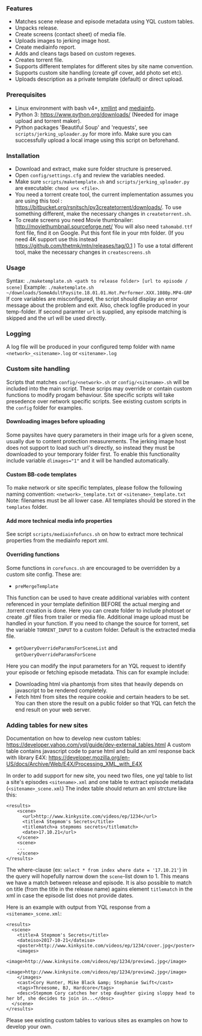 ### Features
* Matches scene release and episode metadata using YQL custom tables.
* Unpacks release.
* Create screens (contact sheet) of media file.
* Uploads images to jerking image host.
* Create mediainfo report.
* Adds and cleans tags based on custom regexes.
* Creates torrent file.
* Supports different templates for different sites by site name convention.
* Supports custom site handling (create gif cover, add photo set etc).
* Uploads description as a private template (default) or direct upload.

### Prerequisites
* Linux environment with bash v4+, [xmllint](http://www.xmlsoft.org/downloads.html) and [mediainfo](https://mediaarea.net/en/MediaInfo).
* Python 3: https://www.python.org/downloads/ (Needed for image upload and torrent maker).
* Python packages 'Beautiful Soup' and 'requests', see `scripts/jerking_uploader.py` for more info. Make sure you can successfully upload a local image using this script on beforehand.

### Installation
* Download and extract, make sure folder structure is preserved. 
* Open `config/settings.cfg` and review the variables needed. 
* Make sure `scripts/maketemplate.sh` and `scripts/jerking_uploader.py` are executable: `chmod u+x <file>`.
* You need a torrent create tool, the current implementation assumes you are using this tool : https://bitbucket.org/rsnitsch/py3createtorrent/downloads/. To use something different, make the necessary changes in `createtorrent.sh`.
* To create screens you need Movie thumbnailer: http://moviethumbnail.sourceforge.net/ You will also need `tahomabd.ttf` font file, find it on Google. Put this font file in your mtn folder. (If you need 4K support use this instead https://github.com/thetmk/mtn/releases/tag/0.1 ) To use a total different tool, make the necessary changes in `createscreens.sh`

### Usage
Syntax: `./maketemplate.sh <path to release folder> [url to episode / scene]`
Example: `./maketemplate.sh ~/downloads/SomeAdultPaysite.18.01.01.Hot.Performer.XXX.1080p.MP4-GRP`
If core variables are misconfigured, the script should display an error message about the problem and exit. Also, check logfile produced in your temp-folder. If second paramter `url` is supplied, any episode matching is skipped and the url will be used directly.

### Logging
A log file will be produced in your configured temp folder with name `<network>_<sitename>.log` or `<sitename>.log`

### Custom site handling
Scripts that matches `config/<network>.sh` or `config/<sitename>.sh` will be included into the main script. These scrips may override or contain custom functions to modify progam behaviour. Site specific scripts will take presedence over network specific scripts. See existing custom scripts in the `config` folder for examples.

#### Downloading images before uploading
Some paysites have query parameters in their image urls for a given scene, usually due to content protection measurements. The jerking image host does not support to load such url's directly, so instead they must be downloaded to your temporary folder first. To enable this functionality include variable `dlimages="1"` and it will be handled automatically.

#### Custom BB-code templates
To make network or site specific templates, please follow the following naming convention: `<network>_template.txt` or  `<sitename>_template.txt` Note: filenames must be all lower case. All templates should be stored in the `templates` folder.

#### Add more technical media info properties
See script `scripts/mediainfofuncs.sh` on how to extract more technical properties from the mediainfo report xml.

#### Overriding functions
Some functions in `corefuncs.sh` are encouraged to be overridden by a custom site config. These are:
* `preMergeTemplate`

This function can be used to have create additional variables with content referenced in your template definition BEFORE the actual merging and .torrent creation is done. Here you can create folder to include photoset or create .gif files from trailer or media file. Additional image upload must be handled in your function. If you need to change the source for torrent, set the variable `TORRENT_INPUT` to a custom folder. Default is the extracted media file.

* `getQueryOverrideParamsForSceneList` and `getQueryOverrideParamsForScene`

Here you can modify the input parameters for an YQL request to identify your episode or fetching episode metadata. This can for example include: 
- Downloading html via phantomjs from sites that heavily depends on javascript to be rendered completely.
- Fetch html from sites the require cookie and certain headers to be set.
You can then store the result on a public folder so that YQL can fetch the end result on your web server.

### Adding tables for new sites
Documentation on how to develop new custom tables:
https://developer.yahoo.com/yql/guide/dev-external_tables.html
A custom table contains javascript code to parse html and build an xml response back with library E4X: https://developer.mozilla.org/en-US/docs/Archive/Web/E4X/Processing_XML_with_E4X

In order to add support for new site, you need two files, one yql table to list a site's episodes `<sitename>.xml` and one table to extract episode metadata (`<sitename>_scene.xml`)
The index table should return an xml strcture like this:
```
<results>
    <scene>
      <url>http://www.kinkysite.com/videos/ep/1234</url>
      <title>A Stepmom's Secrets</title>
      <titlematch>a stepmoms secrets</titlematch>
      <date>17.10.21</url>
    </scene>
    <scene>
    ...
    </scene>
</results>
```
The where-clause (ex: `select * from index where date = '17.10.21'`) in the query will hopefully narrow down the `scene`-list down to 1. This means we have a match between release and episode. It is also possible to match on title (from the title in the release name) agains element `titlematch` in the xml in case the episode list does not provide dates.

Here is an example with output from YQL response from a `<sitename>_scene.xml`:
```
<results>
  <scene>
    <title>A Stepmom's Secrets</title>
    <dateiso>2017-10-21</dateiso>
    <poster>http://www.kinkysite.com/videos/ep/1234/cover.jpg</poster>
    <images>
      <image>http://www.kinkysite.com/videos/ep/1234/preview1.jpg</image>
      <image>http://www.kinkysite.com/videos/ep/1234/preview2.jpg</image>
    </images>
    <cast>Cory Hunter, Mike Black &amp; Stephanie Swift</cast>
    <tags>Threesome, BJ, Hardcore</tags>
    <desc>Stepmom Cory catches her step daughter giving sloppy head to her bf, she decides to join in...</desc>
  </scene>
</results>
```

Please see existing custom tables to various sites as examples on how to develop your own.
